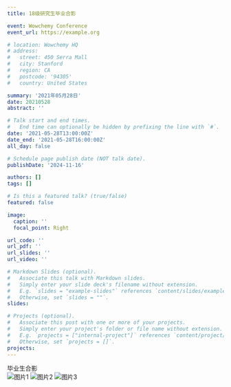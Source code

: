 ```yaml
---
title: 18级研究生毕业合影

event: Wowchemy Conference
event_url: https://example.org

# location: Wowchemy HQ
# address:
#   street: 450 Serra Mall
#   city: Stanford
#   region: CA
#   postcode: '94305'
#   country: United States

summary: '2021年05月28日'
date: 20210528
abstract: ''

# Talk start and end times.
#   End time can optionally be hidden by prefixing the line with `#`.
date: '2021-05-28T13:00:00Z'
date_end: '2021-05-28T16:00:00Z'
all_day: false

# Schedule page publish date (NOT talk date).
publishDate: '2024-11-16'

authors: []
tags: []

# Is this a featured talk? (true/false)
featured: false

image:
  caption: ''
  focal_point: Right

url_code: ''
url_pdf: ''
url_slides: ''
url_video: ''

# Markdown Slides (optional).
#   Associate this talk with Markdown slides.
#   Simply enter your slide deck's filename without extension.
#   E.g. `slides = "example-slides"` references `content/slides/example-slides.md`.
#   Otherwise, set `slides = ""`.
slides:

# Projects (optional).
#   Associate this post with one or more of your projects.
#   Simply enter your project's folder or file name without extension.
#   E.g. `projects = ["internal-project"]` references `content/project/deep-learning/index.md`.
#   Otherwise, set `projects = []`.
projects:
---
```

毕业生合影
<br>
![图片1](https://www.helloimg.com/i/2024/11/18/673af7dceeb3f.jpg)
![图片2](https://www.helloimg.com/i/2024/11/18/673af7dd02ee3.jpg)
![图片3](https://www.helloimg.com/i/2024/11/18/673af7dd05d9f.jpg)
